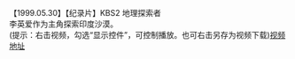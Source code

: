 【1999.05.30】【纪录片】KBS2 地理探索者    
李英爱作为主角探索印度沙漠。          
(提示：右击视频，勾选“显示控件”，可控制播放。也可右击另存为视频下载)[视频地址](https://video.h5.weibo.cn/1034:4351102825524403/4351133411350475)

